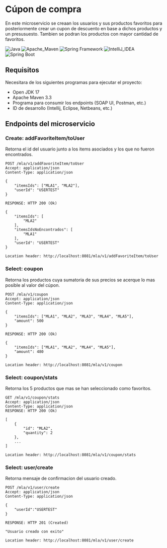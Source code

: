 # Cúpon de compra

En este microservicio se creaan los usuarios y sus productos favoritos para 
posteriormente crear un cupon de descuento en base a dichos productos y un presusuesto. 
Tambien se podran los productos con mayor cantidad de favoritos.

![Java][shield-java]
![Apache_Maven][shield-maven]
![Spring Framework][shield-spring]
![IntelliJ_IDEA][shield-intellij-idea]
![Spring Boot][shield-spring-boot]

## Requisitos
Necesitara de los siguientes programas para ejecutar el proyecto:

* Open JDK 17
* Apache Maven 3.3
* Programa para consumir los endpoints (SOAP UI, Postman, etc.)
* ID de desarrollo (Intellij, Eclipse, Netbeans, etc.)

## Endpoints del microservicio
### Create: addFavoriteItem/toUser
Retorna el id del usuario junto a los items asociados y los que no fueron encontrados.

```
POST /mla/v1/addFavoriteItem/toUser
Accept: application/json
Content-Type: application/json

{
    "itemsIds": ["MLA1", "MLA2"],
    "userId": "USERTEST"
}

RESPONSE: HTTP 200 (Ok)

{
    "itemsIds": [
        "MLA2"
    ],
    "itemsIdsNoEncontrados": [
        "MLA1"
    ],
    "userId": "USERTEST"
}

Location header: http://localhost:8081/mla/v1/addFavoriteItem/toUser
```

### Select: coupon
Retorna los productos cuya sumatoria de sus precios se acerque lo mas posible al valor del cúpon.

```
POST /mla/v1/coupon
Accept: application/json
Content-Type: application/json

{
    "itemsIds": ["MLA1", "MLA2", "MLA3", "MLA4", "MLA5"],
    "amount": 500
}

RESPONSE: HTTP 200 (Ok)

{
    "itemsIds": ["MLA1", "MLA2", "MLA4", "MLA5"],
    "amount": 480
}

Location header: http://localhost:8081/mla/v1/coupon
```

### Select: coupon/stats
Retorna los 5 productos que mas se han seleccionado como favoritos.

```
GET /mla/v1/coupon/stats
Accept: application/json
Content-Type: application/json
RESPONSE: HTTP 200 (Ok)

[
    {
        "id": "MLA2",
        "quantity": 2
    },
    ...
]

Location header: http://localhost:8081/mla/v1/coupon/stats
```

### Select: user/create
Retorna mensaje de confirmacion del usuario creado.

```
POST /mla/v1/user/create
Accept: application/json
Content-Type: application/json

{
    "userId":"USERTEST"
}   

RESPONSE: HTTP 201 (Created)

"Usuario creado con exito"

Location header: http://localhost:8081/mla/v1/user/create
```

[shield-java]: https://img.shields.io/badge/Java-17-orange.svg
[shield-spring]: https://img.shields.io/badge/Spring_framework-6DB33F?logo=spring&logoColor=white
[shield-spring-boot]: https://img.shields.io/badge/Springboot-6DB33F?logo=springboot&logoColor=white
[shield-intellij-idea]: https://img.shields.io/badge/IntelliJ_IDEA-000000?logo=intellijidea&logoColor=white
[shield-maven]: https://img.shields.io/badge/Maven-C71A36?logo=apachemaven&logoColor=white
